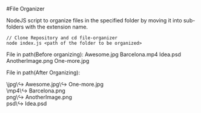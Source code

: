 #File Organizer

NodeJS script to organize files in the specified folder by moving it into sub-folders with the extension name.

```
// Clone Repository and cd file-organizer
node index.js <path of the folder to be organized>
```

File in path(Before organizing):
Awesome.jpg
Barcelona.mp4
Idea.psd
AnotherImage.png
One-more.jpg

File in path(After Organizing):

\jpg\↪ Awesome.jpg\↪ One-more.jpg\
\mp4\↪ Barcelona.png\
png\↪ AnotherImage.png\
psd\↪ Idea.psd

